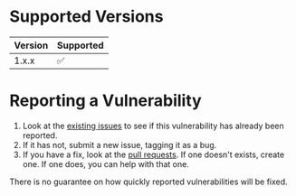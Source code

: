 # Supported Versions

| Version | Supported          |
| ------- | ------------------ |
| 1.x.x   | :white_check_mark: |

# Reporting a Vulnerability

1. Look at the [existing issues](https://github.com/danthompson-cwru/posh-axium/issues) to see if this vulnerability has already been reported.
2. If it has not, submit a new issue, tagging it as a bug.
3. If you have a fix, look at the [pull requests](https://github.com/danthompson-cwru/posh-axium/pulls). If one doesn't exists, create one. If one does, you can help with that one.

There is no guarantee on how quickly reported vulnerabilities will be fixed.
